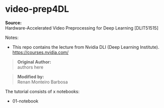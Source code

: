 # video-prep4DL

**Source:** <br/>
Hardware-Accelerated Video Preprocessing for Deep Learning [DLIT51515] <br/>

Notes: <br/>
- This repo contains the lecture from Nvidia DLI (Deep Learning Institute). <br/>
https://courses.nvidia.com/

> **Original Author:** <br/>
authors here <br/>


> **Modified by:** <br/>
Renan Monteiro Barbosa <br/>


The tutorial consists of x notebooks: <br>
- 01-notebook


